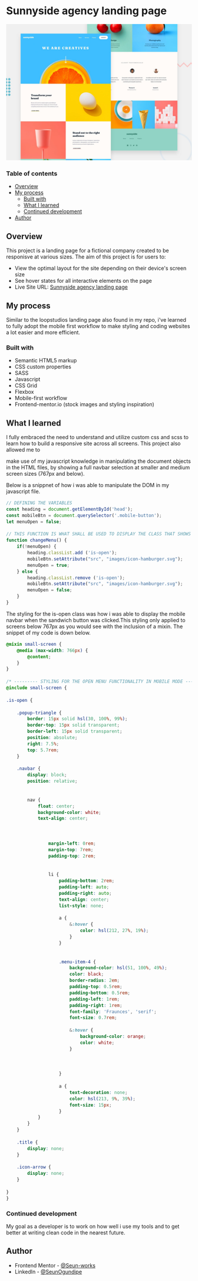 # Sunnyside agency landing page

![Design preview for the Sunnyside agency landing page](./design/desktop-preview.jpg)

### Table of contents

- [Overview](#overview)
- [My process](#my-process)
  - [Built with](#built-with)
  - [What I learned](#what-i-learned)
  - [Continued development](#continued-development)
- [Author](#author)




## Overview

This project is a landing page for a fictional company created to be responisve at various sizes. The aim of this project is for users to:

- View the optimal layout for the site depending on their device's screen size
- See hover states for all interactive elements on the page
- Live Site URL: [Sunnyside agency landing page ](https://seun-works.github.io/Loopstudios-landing-page/)

## My process
Similar to the loopstudios landing page also found in my repo, i've learned to fully adopt the mobile first workflow to make styling and coding websites a lot easier and more efficient.

### Built with

- Semantic HTML5 markup
- CSS custom properties
- SASS
- Javascript
- CSS Grid
- Flexbox
- Mobile-first workflow
- Frontend-mentor.io (stock images and styling inspiration)

## What I learned

I fully embraced the need to understand and utilize custom css and scss to learn how to build a responsive site across all screens. This project also allowed me to

make use of my javascript knowledge in manipulating the document objects in the HTML files, by showing a full navbar selection at smaller and medium screen sizes (767px and below).

Below is a snippnet of how i was able to manipulate the DOM in my javascript file.


```js
// DEFINING THE VARIABLES 
const heading = document.getElementById('head');
const mobileBtn = document.querySelector('.mobile-button');
let menuOpen = false;

// THIS FUNCTION IS WHAT SHALL BE USED TO DISPLAY THE CLASS THAT SHOWS A MOBILE NAVBAR
function changeMenu() {
    if(!menuOpen) {
        heading.classList.add ('is-open');
        mobileBtn.setAttribute("src", "images/icon-hamburger.svg");
        menuOpen = true;
    } else {
        heading.classList.remove ('is-open');
        mobileBtn.setAttribute("src", "images/icon-hamburger.svg");
        menuOpen = false;
    }
}
```

The styling for the is-open class was how i was able to display the mobile navbar when the sandwich button was clicked.This styling only applied to screens below 767px as you would see with the inclusion of a mixin. The snippet of my code is down below.

```scss
@mixin small-screen {
    @media (max-width: 766px) {
        @content;
    }
}

/* --------- STYLING FOR THE OPEN MENU FUNCTIONALITY IN MOBILE MODE --------- */
@include small-screen {

.is-open {

    .popup-triangle {
        border: 15px solid hsl(30, 100%, 99%);
        border-top: 15px solid transparent;
        border-left: 15px solid transparent;
        position: absolute;
        right: 7.5%;
        top: 5.7rem;
    }

    .navbar {
        display: block;
        position: relative;
        

        nav {
            float: center;
            background-color: white;
            text-align: center;


            
                margin-left: 0rem;
                margin-top: 7rem;
                padding-top: 2rem;
                

                li {
                    padding-bottom: 2rem;
                    padding-left: auto;
                    padding-right: auto;
                    text-align: center;
                    list-style: none;

                    a {
                        &:hover {
                            color: hsl(212, 27%, 19%);
                        }
                    }


                    .menu-item-4 {
                        background-color: hsl(51, 100%, 49%);
                        color: black;
                        border-radius: 2em;
                        padding-top: 0.5rem;
                        padding-bottom: 0.5rem;
                        padding-left: 1rem;
                        padding-right: 1rem;
                        font-family: 'Fraunces', 'serif';
                        font-size: 0.7rem;

                        &:hover {
                            background-color: orange;
                            color: white;
                        }
                        
                        
                        
                    }
                    
                    a {
                        text-decoration: none;
                        color: hsl(213, 9%, 39%);
                        font-size: 15px;
                    }  
            }
        }  
    }

    .title {
        display: none;
    }

    .icon-arrow {
        display: none;
    }

}
}
```

### Continued development

My goal as a developer is to work on how well i use my tools and to get better at writing clean code in the nearest future.


## Author

- Frontend Mentor - [@Seun-works](https://www.frontendmentor.io/profile/Seun-works)
- LinkedIn - [@SeunOgundipe](https://www.linkedin.com/in/seun-ogundipe)

